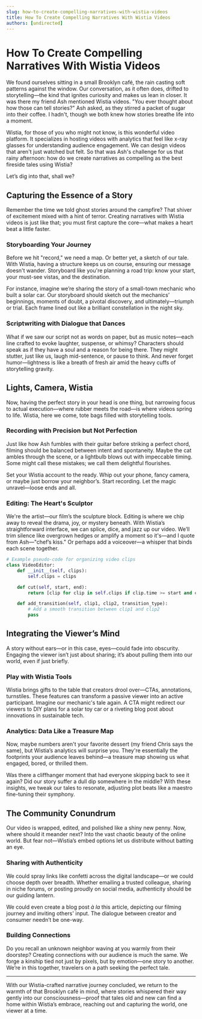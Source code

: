 ```yaml
---
slug: how-to-create-compelling-narratives-with-wistia-videos
title: How To Create Compelling Narratives With Wistia Videos
authors: [undirected]
---
```



# How To Create Compelling Narratives With Wistia Videos

We found ourselves sitting in a small Brooklyn café, the rain casting soft patterns against the window. Our conversation, as it often does, drifted to storytelling—the kind that ignites curiosity and makes us lean in closer. It was there my friend Ash mentioned Wistia videos. "You ever thought about how those can tell stories?" Ash asked, as they stirred a packet of sugar into their coffee. I hadn't, though we both knew how stories breathe life into a moment.

Wistia, for those of you who might not know, is this wonderful video platform. It specializes in hosting videos with analytics that feel like x-ray glasses for understanding audience engagement. We can design videos that aren't just watched but felt. So that was Ash's challenge for us that rainy afternoon: how do we create narratives as compelling as the best fireside tales using Wistia?

Let’s dig into that, shall we?

## Capturing the Essence of a Story

Remember the time we told ghost stories around the campfire? That shiver of excitement mixed with a hint of terror. Creating narratives with Wistia videos is just like that; you must first capture the core—what makes a heart beat a little faster.

### Storyboarding Your Journey

Before we hit "record," we need a map. Or better yet, a sketch of our tale. With Wistia, having a structure keeps us on course, ensuring our message doesn't wander. Storyboard like you're planning a road trip: know your start, your must-see vistas, and the destination.

For instance, imagine we’re sharing the story of a small-town mechanic who built a solar car. Our storyboard should sketch out the mechanics’ beginnings, moments of doubt, a pivotal discovery, and ultimately—triumph or trial. Each frame lined out like a brilliant constellation in the night sky. 

### Scriptwriting with Dialogue that Dances

What if we saw our script not as words on paper, but as music notes—each line crafted to evoke laughter, suspense, or whimsy? Characters should speak as if they have a soul and a reason for being there. They might stutter, just like us, laugh mid-sentence, or pause to think. And never forget humor—lightness is like a breath of fresh air amid the heavy cuffs of storytelling gravity.

## Lights, Camera, Wistia

Now, having the perfect story in your head is one thing, but narrowing focus to actual execution—where rubber meets the road—is where videos spring to life. Wistia, here we come, tote bags filled with storytelling tools.

### Recording with Precision but Not Perfection

Just like how Ash fumbles with their guitar before striking a perfect chord, filming should be balanced between intent and spontaneity. Maybe the cat ambles through the scene, or a lightbulb blows out with impeccable timing. Some might call these mistakes; we call them delightful flourishes.

Set your Wistia account to the ready. Whip out your phone, fancy camera, or maybe just borrow your neighbor’s. Start recording. Let the magic unravel—loose ends and all.

### Editing: The Heart's Sculptor

We're the artist—our film’s the sculpture block. Editing is where we chip away to reveal the drama, joy, or mystery beneath. With Wistia’s straightforward interface, we can splice, dice, and jazz up our video. We’ll trim silence like overgrown hedges or amplify a moment so it's—and I quote from Ash—"chef’s kiss." Or perhaps add a voiceover—a whisper that binds each scene together. 

```python
# Example pseudo-code for organizing video clips
class VideoEditor:
    def __init__(self, clips):
        self.clips = clips

    def cut(self, start, end):
        return [clip for clip in self.clips if clip.time >= start and clip.time <= end]

    def add_transition(self, clip1, clip2, transition_type):
        # Add a smooth transition between clip1 and clip2
        pass
```

## Integrating the Viewer’s Mind

A story without ears—or in this case, eyes—could fade into obscurity. Engaging the viewer isn’t just about sharing; it’s about pulling them into our world, even if just briefly.

### Play with Wistia Tools

Wistia brings gifts to the table that creators drool over—CTAs, annotations, turnstiles. These features can transform a passive viewer into an active participant. Imagine our mechanic's tale again. A CTA might redirect our viewers to DIY plans for a solar toy car or a riveting blog post about innovations in sustainable tech.

### Analytics: Data Like a Treasure Map

Now, maybe numbers aren't your favorite dessert (my friend Chris says the same), but Wistia’s analytics will surprise you. They're essentially the footprints your audience leaves behind—a treasure map showing us what engaged, bored, or thrilled them.

Was there a cliffhanger moment that had everyone skipping back to see it again? Did our story suffer a dull dip somewhere in the middle? With these insights, we tweak our tales to resonate, adjusting plot beats like a maestro fine-tuning their symphony.

## The Community Conundrum

Our video is wrapped, edited, and polished like a shiny new penny. Now, where should it meander next? Into the vast chaotic beauty of the online world. But fear not—Wistia’s embed options let us distribute without batting an eye.

### Sharing with Authenticity

We could spray links like confetti across the digital landscape—or we could choose depth over breadth. Whether emailing a trusted colleague, sharing in niche forums, or posting proudly on social media, authenticity should be our guiding lantern.

We could even create a blog post *à la* this article, depicting our filming journey and inviting others' input. The dialogue between creator and consumer needn’t be one-way.

### Building Connections

Do you recall an unknown neighbor waving at you warmly from their doorstep? Creating connections with our audience is much the same. We forge a kinship tied not just by pixels, but by emotion—one story to another. We’re in this together, travelers on a path seeking the perfect tale.

---

With our Wistia-crafted narrative journey concluded, we return to the warmth of that Brooklyn café in mind, where stories whispered their way gently into our consciousness—proof that tales old and new can find a home within Wistia’s embrace, reaching out and capturing the world, one viewer at a time.